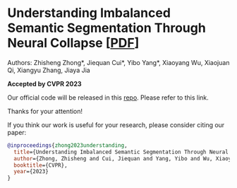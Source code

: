 # Understanding Imbalanced Semantic Segmentation Through Neural Collapse [[PDF](https://arxiv.org/pdf/2301.01100.pdf)]

Authors: Zhisheng Zhong*, Jiequan Cui*, Yibo Yang*, Xiaoyang Wu, Xiaojuan Qi, Xiangyu Zhang, Jiaya Jia

**Accepted by CVPR 2023**

Our official code will be released in this [repo](https://github.com/dvlab-research/Imbalanced-Learning). Please refer to this link.  

Thanks for your attention!

If you think our work is useful for your research, please consider citing our paper:
```bibtex
@inproceedings{zhong2023understanding,
  title={Understanding Imbalanced Semantic Segmentation Through Neural Collapse},
  author={Zhong, Zhisheng and Cui, Jiequan and Yang, Yibo and Wu, Xiaoyang and Qi, Xiaojuan and Zhang, Xiangyu and Jia, Jiaya},
  booktitle={CVPR},
  year={2023}
}
```
